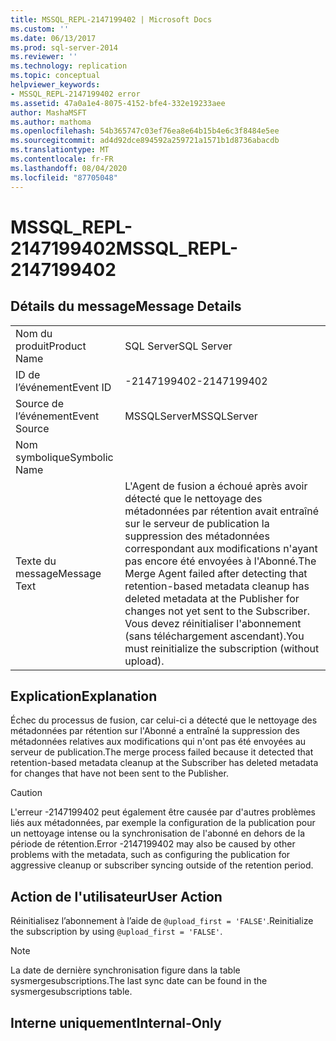 ```yaml
---
title: MSSQL_REPL-2147199402 | Microsoft Docs
ms.custom: ''
ms.date: 06/13/2017
ms.prod: sql-server-2014
ms.reviewer: ''
ms.technology: replication
ms.topic: conceptual
helpviewer_keywords:
- MSSQL_REPL-2147199402 error
ms.assetid: 47a0a1e4-8075-4152-bfe4-332e19233aee
author: MashaMSFT
ms.author: mathoma
ms.openlocfilehash: 54b365747c03ef76ea8e64b15b4e6c3f8484e5ee
ms.sourcegitcommit: ad4d92dce894592a259721a1571b1d8736abacdb
ms.translationtype: MT
ms.contentlocale: fr-FR
ms.lasthandoff: 08/04/2020
ms.locfileid: "87705048"
---
```

# <a name="mssql_repl-2147199402"></a><span data-ttu-id="fe8db-102">MSSQL_REPL-2147199402</span><span class="sxs-lookup"><span data-stu-id="fe8db-102">MSSQL_REPL-2147199402</span></span>
    
## <a name="message-details"></a><span data-ttu-id="fe8db-103">Détails du message</span><span class="sxs-lookup"><span data-stu-id="fe8db-103">Message Details</span></span>  
  
|||  
|-|-|  
|<span data-ttu-id="fe8db-104">Nom du produit</span><span class="sxs-lookup"><span data-stu-id="fe8db-104">Product Name</span></span>|<span data-ttu-id="fe8db-105">SQL Server</span><span class="sxs-lookup"><span data-stu-id="fe8db-105">SQL Server</span></span>|  
|<span data-ttu-id="fe8db-106">ID de l’événement</span><span class="sxs-lookup"><span data-stu-id="fe8db-106">Event ID</span></span>|<span data-ttu-id="fe8db-107">-2147199402</span><span class="sxs-lookup"><span data-stu-id="fe8db-107">-2147199402</span></span>|  
|<span data-ttu-id="fe8db-108">Source de l’événement</span><span class="sxs-lookup"><span data-stu-id="fe8db-108">Event Source</span></span>|<span data-ttu-id="fe8db-109">MSSQLServer</span><span class="sxs-lookup"><span data-stu-id="fe8db-109">MSSQLServer</span></span>|  
|<span data-ttu-id="fe8db-110">Nom symbolique</span><span class="sxs-lookup"><span data-stu-id="fe8db-110">Symbolic Name</span></span>||  
|<span data-ttu-id="fe8db-111">Texte du message</span><span class="sxs-lookup"><span data-stu-id="fe8db-111">Message Text</span></span>|<span data-ttu-id="fe8db-112">L'Agent de fusion a échoué après avoir détecté que le nettoyage des métadonnées par rétention avait entraîné sur le serveur de publication la suppression des métadonnées correspondant aux modifications n'ayant pas encore été envoyées à l'Abonné.</span><span class="sxs-lookup"><span data-stu-id="fe8db-112">The Merge Agent failed after detecting that retention-based metadata cleanup has deleted metadata at the Publisher for changes not yet sent to the Subscriber.</span></span> <span data-ttu-id="fe8db-113">Vous devez réinitialiser l'abonnement (sans téléchargement ascendant).</span><span class="sxs-lookup"><span data-stu-id="fe8db-113">You must reinitialize the subscription (without upload).</span></span>|  
  
## <a name="explanation"></a><span data-ttu-id="fe8db-114">Explication</span><span class="sxs-lookup"><span data-stu-id="fe8db-114">Explanation</span></span>  
 <span data-ttu-id="fe8db-115">Échec du processus de fusion, car celui-ci a détecté que le nettoyage des métadonnées par rétention sur l'Abonné a entraîné la suppression des métadonnées relatives aux modifications qui n'ont pas été envoyées au serveur de publication.</span><span class="sxs-lookup"><span data-stu-id="fe8db-115">The merge process failed because it detected that retention-based metadata cleanup at the Subscriber has deleted metadata for changes that have not been sent to the Publisher.</span></span>  
  
> [!CAUTION]  
>  <span data-ttu-id="fe8db-116">L'erreur -2147199402 peut également être causée par d'autres problèmes liés aux métadonnées, par exemple la configuration de la publication pour un nettoyage intense ou la synchronisation de l'abonné en dehors de la période de rétention.</span><span class="sxs-lookup"><span data-stu-id="fe8db-116">Error -2147199402 may also be caused by other problems with the metadata, such as configuring the publication for aggressive cleanup or subscriber syncing outside of the retention period.</span></span>  
  
## <a name="user-action"></a><span data-ttu-id="fe8db-117">Action de l'utilisateur</span><span class="sxs-lookup"><span data-stu-id="fe8db-117">User Action</span></span>  
 <span data-ttu-id="fe8db-118">Réinitialisez l’abonnement à l’aide de `@upload_first = 'FALSE'`.</span><span class="sxs-lookup"><span data-stu-id="fe8db-118">Reinitialize the subscription by using `@upload_first = 'FALSE'`.</span></span>  
  
> [!NOTE]  
>  <span data-ttu-id="fe8db-119">La date de dernière synchronisation figure dans la table sysmergesubscriptions.</span><span class="sxs-lookup"><span data-stu-id="fe8db-119">The last sync date can be found in the sysmergesubscriptions table.</span></span>  
  
## <a name="internal-only"></a><span data-ttu-id="fe8db-120">Interne uniquement</span><span class="sxs-lookup"><span data-stu-id="fe8db-120">Internal-Only</span></span>  
  

